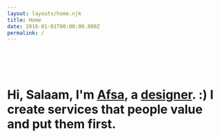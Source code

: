 ```yaml
---
layout: layouts/home.njk
title: Home
date: 2016-01-01T00:00:00.000Z
permalink: /
---
```

<br>
<br>
<br>

# Hi, Salaam, I'm [Afsa](contact), a [designer](about). :) I create services that people value and put them first.
